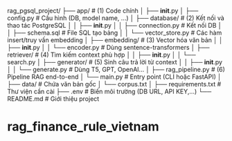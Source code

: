 rag_pgsql_project/
├── app/                    # (1) Code chính
│   ├── __init__.py
│   ├── config.py           # Cấu hình (DB, model name, ...)
│   ├── database/           # (2) Kết nối và thao tác PostgreSQL
│   │   ├── __init__.py
│   │   ├── connection.py   # Kết nối DB
│   │   ├── schema.sql      # File SQL tạo bảng
│   │   └── vector_store.py # Các hàm insert/truy vấn embedding
│   ├── embedding/          # (3) Vector hóa văn bản
│   │   ├── __init__.py
│   │   └── encoder.py      # Dùng sentence-transformers
│   ├── retriever/          # (4) Tìm kiếm context phù hợp
│   │   ├── __init__.py
│   │   └── search.py
│   ├── generator/          # (5) Sinh câu trả lời từ context
│   │   ├── __init__.py
│   │   └── generate.py     # Dùng T5, GPT, OpenAI...
│   ├── rag_pipeline.py     # (6) Pipeline RAG end-to-end
│   └── main.py             # Entry point (CLI hoặc FastAPI)
│
├── data/                   # Chứa văn bản gốc
│   └── corpus.txt
│
├── requirements.txt        # Thư viện cần cài
├── .env                    # Biến môi trường (DB URL, API KEY,...)
└── README.md               # Giới thiệu project
# rag_finance_rule_vietnam
